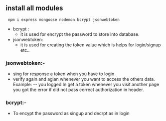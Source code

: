 ## install all modules

```
 npm i express mongoose nodemon bcrypt jsonwebtoken

```

- bcrypt :
  - it is used for encrypt the password to store into database.
- jsonwebtoken:
  - it is used for creating the token value which is helps for login/signup etc..

### jsonwebtoken:-

- sing for response a token when you have to login
- verify again and agian whenever you want to access the others data.
  Example: -- you logged In get a token whenever you visit another page you got the error if did not pass correct authorization in header.

### bcrypt:-
- To encypt the password as singup and decrpt as in login 